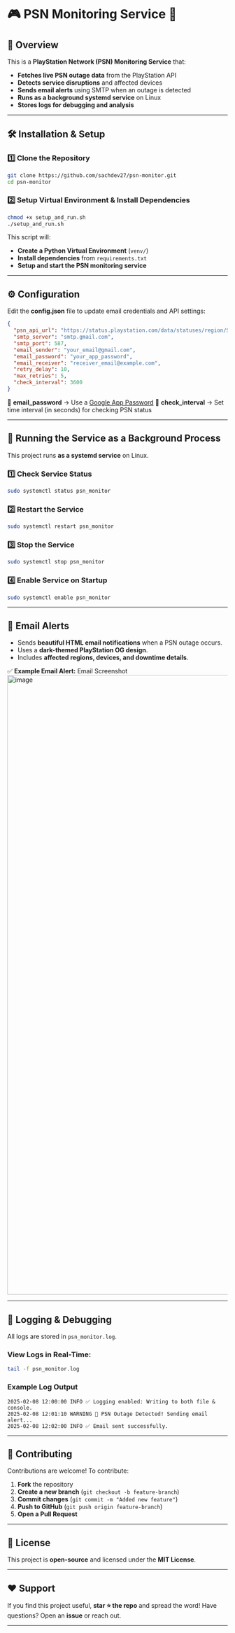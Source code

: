 # 🎮 PSN Monitoring Service 🚀

## 📌 Overview
This is a **PlayStation Network (PSN) Monitoring Service** that:
- **Fetches live PSN outage data** from the PlayStation API
- **Detects service disruptions** and affected devices
- **Sends email alerts** using SMTP when an outage is detected
- **Runs as a background systemd service** on Linux
- **Stores logs for debugging and analysis**

---

## 🛠️ **Installation & Setup**

### **1️⃣ Clone the Repository**
```bash
git clone https://github.com/sachdev27/psn-monitor.git
cd psn-monitor
```

### **2️⃣ Setup Virtual Environment & Install Dependencies**
```bash
chmod +x setup_and_run.sh
./setup_and_run.sh
```

This script will:
- **Create a Python Virtual Environment** (`venv/`)
- **Install dependencies** from `requirements.txt`
- **Setup and start the PSN monitoring service**

---

## ⚙️ **Configuration**

Edit the **config.json** file to update email credentials and API settings:
```json
{
  "psn_api_url": "https://status.playstation.com/data/statuses/region/SCEE.json",
  "smtp_server": "smtp.gmail.com",
  "smtp_port": 587,
  "email_sender": "your_email@gmail.com",
  "email_password": "your_app_password",
  "email_receiver": "receiver_email@example.com",
  "retry_delay": 10,
  "max_retries": 5,
  "check_interval": 3600
}
```
🔹 **email_password** → Use a [Google App Password](https://myaccount.google.com/apppasswords)
🔹 **check_interval** → Set time interval (in seconds) for checking PSN status

---

## 🚀 **Running the Service as a Background Process**
This project runs **as a systemd service** on Linux.

### **1️⃣ Check Service Status**
```bash
sudo systemctl status psn_monitor
```

### **2️⃣ Restart the Service**
```bash
sudo systemctl restart psn_monitor
```

### **3️⃣ Stop the Service**
```bash
sudo systemctl stop psn_monitor
```

### **4️⃣ Enable Service on Startup**
```bash
sudo systemctl enable psn_monitor
```

---

## 📧 **Email Alerts**
- Sends **beautiful HTML email notifications** when a PSN outage occurs.
- Uses a **dark-themed PlayStation OG design**.
- Includes **affected regions, devices, and downtime details**.

✅ **Example Email Alert:**
Email Screenshot   <img width="1416" alt="image" src="https://github.com/user-attachments/assets/d47d60b8-469f-46e5-87cc-f4bc891aa1f6" />


---

## 📜 **Logging & Debugging**
All logs are stored in `psn_monitor.log`.

### **View Logs in Real-Time:**
```bash
tail -f psn_monitor.log
```

### **Example Log Output**
```
2025-02-08 12:00:00 INFO ✅ Logging enabled: Writing to both file & console.
2025-02-08 12:01:10 WARNING 🚨 PSN Outage Detected! Sending email alert...
2025-02-08 12:02:00 INFO ✅ Email sent successfully.
```

---

## 📢 **Contributing**
Contributions are welcome! To contribute:
1. **Fork** the repository
2. **Create a new branch** (`git checkout -b feature-branch`)
3. **Commit changes** (`git commit -m "Added new feature"`)
4. **Push to GitHub** (`git push origin feature-branch`)
5. **Open a Pull Request**

---

## 📄 **License**
This project is **open-source** and licensed under the **MIT License**.

---

## ❤️ **Support**
If you find this project useful, **star ⭐ the repo** and spread the word!
Have questions? Open an **issue** or reach out.

---
